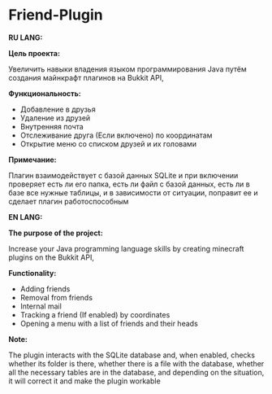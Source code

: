 # Friend-Plugin

**RU LANG:**

__Цель проекта:__

Увеличить навыки владения языком программирования Java путём создания майнкрафт плагинов на Bukkit API, 

__Функциональность:__

- Добавление в друзья
- Удаление из друзей
- Внутренняя почта
- Отслеживание друга (Если включено) по координатам
- Открытие меню со списком друзей и их головами

__Примечание:__

Плагин взаимодействует с базой данных SQLite и при включении проверяет есть ли его папка, есть ли файл с базой данных, есть ли в базе все нужные таблицы, и в зависимости от ситуации, поправит ее и сделает плагин работоспособным

**EN LANG:**

__The purpose of the project:__

Increase your Java programming language skills by creating minecraft plugins on the Bukkit API, 

__Functionality:__

- Adding friends
- Removal from friends
- Internal mail
- Tracking a friend (If enabled) by coordinates
- Opening a menu with a list of friends and their heads

__Note:__

The plugin interacts with the SQLite database and, when enabled, checks whether its folder is there, whether there is a file with the database, whether all the necessary tables are in the database, and depending on the situation, it will correct it and make the plugin workable
